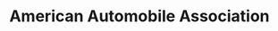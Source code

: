 ---
title: "American Automobile Association"
url: /state-college/american-automobile-association/
shop: Reisebüro
---